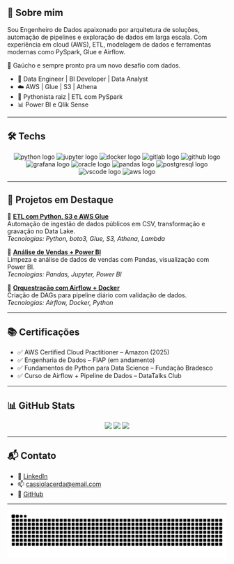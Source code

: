 <h2 align="left">👋 Sobre mim</h2>

Sou Engenheiro de Dados apaixonado por arquitetura de soluções, automação de pipelines e exploração de dados em larga escala. Com experiência em cloud (AWS), ETL, modelagem de dados e ferramentas modernas como PySpark, Glue e Airflow.

📍 Gaúcho e sempre pronto pra um novo desafio com dados.

- 🧠 Data Engineer | BI Developer | Data Analyst  
- ☁️ AWS | Glue | S3 | Athena  
- 🐍 Pythonista raiz | ETL com PySpark  
- 📊 Power BI e Qlik Sense

---

<h2 align="left">🛠️ Techs</h2>

<div align="center">
  <img src="https://cdn.jsdelivr.net/gh/devicons/devicon/icons/python/python-original.svg" height="40" alt="python logo" />
  <img src="https://cdn.jsdelivr.net/gh/devicons/devicon/icons/jupyter/jupyter-original.svg" height="40" alt="jupyter logo" />
  <img src="https://cdn.jsdelivr.net/gh/devicons/devicon/icons/docker/docker-original.svg" height="40" alt="docker logo" />
  <img src="https://cdn.jsdelivr.net/gh/devicons/devicon/icons/gitlab/gitlab-original.svg" height="40" alt="gitlab logo" />
  <img src="https://cdn.jsdelivr.net/gh/devicons/devicon/icons/github/github-original.svg" height="40" alt="github logo" />
  <img src="https://cdn.jsdelivr.net/gh/devicons/devicon/icons/grafana/grafana-original.svg" height="40" alt="grafana logo" />
  <img src="https://cdn.jsdelivr.net/gh/devicons/devicon/icons/oracle/oracle-original.svg" height="40" alt="oracle logo" />
  <img src="https://cdn.jsdelivr.net/gh/devicons/devicon/icons/pandas/pandas-original.svg" height="40" alt="pandas logo" />
  <img src="https://cdn.jsdelivr.net/gh/devicons/devicon/icons/postgresql/postgresql-original.svg" height="40" alt="postgresql logo" />
  <img src="https://cdn.jsdelivr.net/gh/devicons/devicon/icons/vscode/vscode-original.svg" height="40" alt="vscode logo" />
  <img src="https://skillicons.dev/icons?i=aws,dynamodb" height="40" alt="aws logo" />
</div>

---

<h2 align="left">🚀 Projetos em Destaque</h2>

📌 <strong>[ETL com Python, S3 e AWS Glue](https://github.com/teurepo/pipeline-etl-aws)</strong>  
Automação de ingestão de dados públicos em CSV, transformação e gravação no Data Lake.  
_Tecnologias: Python, boto3, Glue, S3, Athena, Lambda_

📌 <strong>[Análise de Vendas + Power BI](https://github.com/teurepo/analise-vendas)</strong>  
Limpeza e análise de dados de vendas com Pandas, visualização com Power BI.  
_Tecnologias: Pandas, Jupyter, Power BI_

📌 <strong>[Orquestração com Airflow + Docker](https://github.com/teurepo/airflow-pipeline)</strong>  
Criação de DAGs para pipeline diário com validação de dados.  
_Tecnologias: Airflow, Docker, Python_

---

<h2 align="left">📚 Certificações</h2>

- ✅ AWS Certified Cloud Practitioner – Amazon (2025)  
- ✅ Engenharia de Dados – FIAP (em andamento)  
- ✅ Fundamentos de Python para Data Science – Fundação Bradesco  
- ✅ Curso de Airflow + Pipeline de Dados – DataTalks Club

---

<h2 align="left">📊 GitHub Stats</h2>

<div align="center">
  <img src="https://github-readme-stats.vercel.app/api?username=cassiiolacerda&show_icons=true&count_private=true&theme=codeSTACKr" height="130" />
  <img src="https://github-readme-stats.vercel.app/api/top-langs?username=cassiiolacerda&layout=compact&theme=codeSTACKr" height="130" />
  <img src="https://github-readme-activity-graph.vercel.app/graph?username=cassiiolacerda&theme=github-dark-dimmed" height="272" />
</div>

---

<h2 align="left">📬 Contato</h2>

- 💼 [LinkedIn](https://www.linkedin.com/in/cassiiolacerda)  
- 📫 cassiolacerda@email.com  
- 🔗 [GitHub](https://github.com/cassiiolacerda)

---

<img src="https://raw.githubusercontent.com/cassiiolacerda/cassiiolacerda/output/github-snake.svg" alt="Snake animation" />
